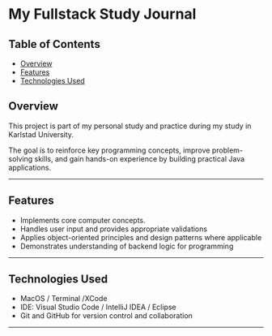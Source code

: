 # My Fullstack Study Journal

## Table of Contents
- [Overview](#overview)
- [Features](#features)
- [Technologies Used](#technologies-used)

## Overview

This project is part of my personal study and practice during my study in Karlstad University.

The goal is to reinforce key programming concepts, improve problem-solving skills, and gain hands-on experience by building practical Java applications.

---

## Features

- Implements core computer concepts.
- Handles user input and provides appropriate validations
- Applies object-oriented principles and design patterns where applicable
- Demonstrates understanding of backend logic for programming

---

## Technologies Used

- MacOS / Terminal /XCode
- IDE: Visual Studio Code / IntelliJ IDEA / Eclipse
- Git and GitHub for version control and collaboration

---
